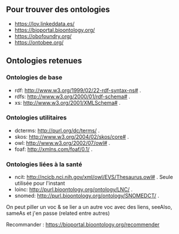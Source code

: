 ## Pour trouver des ontologies

- https://lov.linkeddata.es/
- https://bioportal.bioontology.org/
- https://obofoundry.org/
- https://ontobee.org/

## Ontologies retenues

### Ontologies de base

- rdf:  <http://www.w3.org/1999/02/22-rdf-syntax-ns#> .
- rdfs: <http://www.w3.org/2000/01/rdf-schema#> .
- xs:   <http://www.w3.org/2001/XMLSchema#> .

### Ontologies utilitaires

- dcterms: <http://purl.org/dc/terms/> .
- skos: <http://www.w3.org/2004/02/skos/core#> .
- owl: <http://www.w3.org/2002/07/owl#> .
- foaf: <http://xmlns.com/foaf/0.1/> .

### Ontologies liées à la santé

- ncit: <http://ncicb.nci.nih.gov/xml/owl/EVS/Thesaurus.owl#> . Seule utilisée pour l'instant
- loinc: <http://purl.bioontology.org/ontology/LNC/> .
- snomed: <http://purl.bioontology.org/ontology/SNOMEDCT/> .

On peut piller un voc & se lier a un autre voc avec des liens, seeAlso, sameAs et j'en passe (related entre autres)

Recommander : https://bioportal.bioontology.org/recommender

